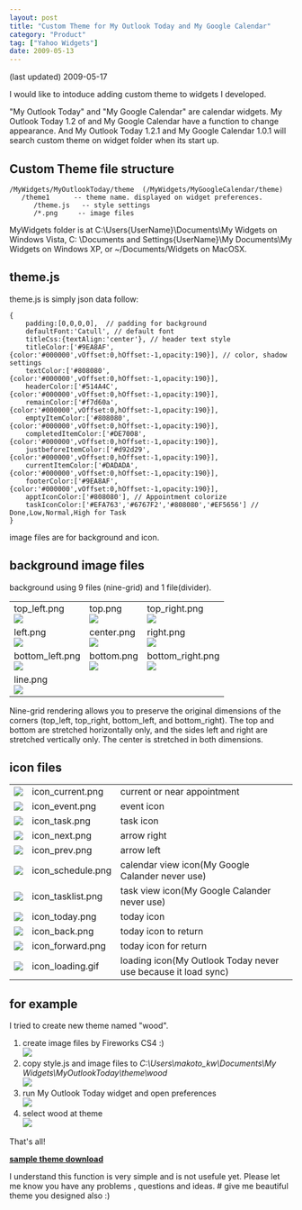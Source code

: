 ```yaml
---
layout: post
title: "Custom Theme for My Outlook Today and My Google Calendar"
category: "Product"
tag: ["Yahoo Widgets"]
date: 2009-05-13
---
```

(last updated) 2009-05-17

I would like to intoduce adding custom theme to widgets I developed.

"My Outlook Today" and "My Google Calendar" are calendar widgets. My Outlook Today 1.2 of and My Google Calendar have a function to change appearance. And My Outlook Today 1.2.1 and My Google Calendar 1.0.1 will search custom theme on widget folder when its start up.

## Custom Theme file structure

```
/MyWidgets/MyOutlookToday/theme  (/MyWidgets/MyGoogleCalendar/theme)
   /theme1      -- theme name. displayed on widget preferences.
      /theme.js   -- style settings
      /*.png     -- image files
```

MyWidgets folder is at C:\Users\{UserName}\Documents\My Widgets on Windows Vista, C: \Documents and Settings\{UserName}\My Documents\My Widgets  on Windows XP, or ~/Documents/Widgets on MacOSX.

## theme.js

theme.js is simply json data follow:

```
{
	padding:[0,0,0,0],  // padding for background
	defaultFont:'Catull', // default font 
	titleCss:{textAlign:'center'}, // header text style
	titleColor:['#9EA8AF',{color:'#000000',vOffset:0,hOffset:-1,opacity:190}], // color, shadow settings
	textColor:['#808080',{color:'#000000',vOffset:0,hOffset:-1,opacity:190}],
	headerColor:['#514A4C',{color:'#000000',vOffset:0,hOffset:-1,opacity:190}],
	remainColor:['#f7d60a',{color:'#000000',vOffset:0,hOffset:-1,opacity:190}],
	emptyItemColor:['#808080',{color:'#000000',vOffset:0,hOffset:-1,opacity:190}],
	completedItemColor:['#DE7008',{color:'#000000',vOffset:0,hOffset:-1,opacity:190}],
	justbeforeItemColor:['#d92d29',{color:'#000000',vOffset:0,hOffset:-1,opacity:190}],
	currentItemColor:['#DADADA',{color:'#000000',vOffset:0,hOffset:-1,opacity:190}],
	footerColor:['#9EA8AF',{color:'#000000',vOffset:0,hOffset:-1,opacity:190}],
	apptIconColor:['#808080'], // Appointment colorize
	taskIconColor:['#EFA763','#6767F2','#808080','#EF5656'] // Done,Low,Normal,High for Task
}
```

image files are for background and icon. 

## background image files

background using 9 files (nine-grid) and 1 file(divider).

<table class="table table-bordered">
<tr>
<td>top_left.png<br/><img src="/assets/images/2009/dark/top_left.png"/></td>
<td>top.png<br/><img src="/assets/images/2009/dark/top.png"/></td>
<td>top_right.png<br/><img src="/assets/images/2009/dark/top_right.png"/></td>
</tr>

<tr>
<td>left.png<br/><img src="/assets/images/2009/dark/left.png"></td>
<td>center.png<br/><img src="/assets/images/2009/dark/center.png"/></td>
<td>right.png<br/><img src="/assets/images/2009/dark/right.png"/></td>
</tr>

<tr>
<td>bottom_left.png<br/><img src="/assets/images/2009/dark/bottom_left.png"></td>
<td>bottom.png<br/><img src="/assets/images/2009/dark/bottom.png"></td>
<td>bottom_right.png<br/><img src="/assets/images/2009/dark/bottom_right.png"></td>
</tr>

<tr>
<td colspan="3">line.png<br/><img src="/assets/images/2009/dark/line.png"/></td>
</tr>

</table>

Nine-grid rendering allows you to preserve the original dimensions of the corners (top_left, top_right, bottom_left, and bottom_right). The top and bottom are stretched horizontally only, and the sides left and right are stretched vertically only. The center is stretched in both dimensions.

## icon files

<table class="table table-bordered">
<tr><td><img src="/assets/images/2009/dark/icon_current.png"/></td><td>icon_current.png</td><td>current or near appointment</td></tr>
<tr><td><img src="/assets/images/2009/dark/icon_event.png"/></td><td>icon_event.png</td><td>event icon</td></tr>
<tr><td><img src="/assets/images/2009/dark/icon_task.png"/></td><td>icon_task.png</td><td>task icon</td></tr>
<tr><td><img src="/assets/images/2009/dark/icon_next.png"/></td><td>icon_next.png</td><td>arrow right</td></tr>
<tr><td><img src="/assets/images/2009/dark/icon_prev.png"/></td><td>icon_prev.png</td><td>arrow left</td></tr>
<tr><td><img src="/assets/images/2009/dark/icon_schedule.png"/></td><td>icon_schedule.png</td><td>calendar view icon(My Google Calander never use)</td></tr>
<tr><td><img src="/assets/images/2009/dark/icon_tasklist.png"/></td><td>icon_tasklist.png</td><td>task view icon(My Google Calander never use)</td></tr>
<tr><td><img src="/assets/images/2009/dark/icon_today.png"/></td><td>icon_today.png</td><td>today icon</td></tr>
<tr><td><img src="/assets/images/2009/dark/icon_back.png"/></td><td>icon_back.png</td><td>today icon to return</td></tr>
<tr><td><img src="/assets/images/2009/dark/icon_forward.png"/></td><td>icon_forward.png</td><td>today icon for return</td></tr>
<tr><td><img src="/assets/images/2009/dark/icon_loading.gif"/></td><td>icon_loading.gif</td><td>loading icon(My Outlook Today never use because it load sync)</td></tr>
</table>

## for example

I tried to create new theme named "wood".

<ol>
<li>create image files by Fireworks CS4 :)<br/><img src="/assets/images/2009/customtheme_03thm.jpg"/></li>
<li>copy style.js and image files to <em>C:\Users\makoto_kw\Documents\My Widgets\MyOutlookToday\theme\wood</em><br/> <img src="/assets/images/2009/customtheme_05thm.jpg"/></li>
<li>run My Outlook Today widget and open preferences<br/><img src="/assets/images/2009/customtheme_04thm.jpg"/></li>
<li>select wood at theme<br/><img src="/assets/images/2009/customtheme_06.jpg"/></li>
</ol>

That's all!

<a href="/assets/images/2009/wood.zip"><strong>sample theme download</strong></a>

I understand this function is very simple and is not usefule yet. Please let me know you have any problems , questions and ideas. # give me beautiful theme you designed also :)


